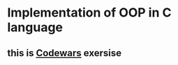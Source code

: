 # Implementation of OOP in C language
## this is <a href="https://www.codewars.com/kata/5a2b86ce1f7f7052b800006d/train/c">Codewars</a> exersise
